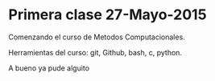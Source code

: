 # Primera clase 27-Mayo-2015

Comenzando el curso de Metodos Computacionales.

Herramientas del curso:
git,
Github,
bash,
c,
python.

A bueno ya pude alguito



 
